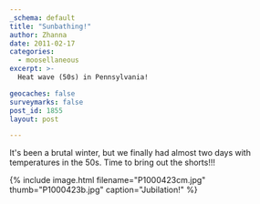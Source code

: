 ```yaml
---
_schema: default
title: "Sunbathing!"
author: Zhanna
date: 2011-02-17
categories:
  - moosellaneous
excerpt: >- 
  Heat wave (50s) in Pennsylvania!

geocaches: false
surveymarks: false
post_id: 1855
layout: post

---
```


It's been a brutal winter, but we finally had almost two days with temperatures in the 50s.  Time to bring out the shorts!!!

{% include image.html filename="P1000423cm.jpg" thumb="P1000423b.jpg" caption="Jubilation!" %}
